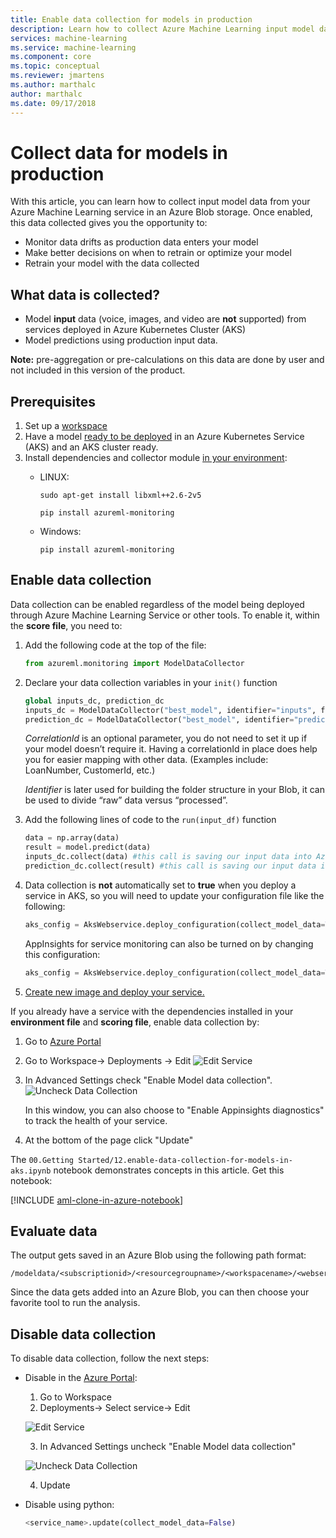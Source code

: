 ```yaml
---
title: Enable data collection for models in production
description: Learn how to collect Azure Machine Learning input model data in an Azure Blob storage.
services: machine-learning
ms.service: machine-learning
ms.component: core
ms.topic: conceptual
ms.reviewer: jmartens
ms.author: marthalc
author: marthalc
ms.date: 09/17/2018
---
```

# Collect data for models in production

With this article, you can learn how to collect input model data from your Azure Machine Learning service in an Azure Blob storage. Once enabled, this data collected gives you the opportunity to:
* Monitor data drifts as production data enters your model
* Make better decisions on when to retrain or optimize your model
* Retrain your model with the data collected

## What data is collected?
* Model **input** data (voice, images, and video are **not** supported) from services deployed in Azure Kubernetes Cluster (AKS)
* Model predictions using production input data.

**Note:** pre-aggregation or pre-calculations on this data are done by user and not included in this version of the product.   

## Prerequisites
1.	Set up a [workspace](https://review.docs.microsoft.com/en-us/azure/machine-learning/service/quickstart-get-started?branch=release-ignite-aml)
2.	Have a model [ready to be deployed](https://review.docs.microsoft.com/en-us/azure/machine-learning/service/how-to-deploy-to-aks) in an Azure Kubernetes Service (AKS) and an AKS cluster ready.
3.	Install dependencies and collector module [in your environment](https://review.docs.microsoft.com/en-us/azure/machine-learning/service/how-to-configure-environment?branch=release-ignite-aml):
    * LINUX:

          sudo apt-get install libxml++2.6-2v5

          pip install azureml-monitoring
    * Windows: 
          
          pip install azureml-monitoring 

## Enable data collection
Data collection can be enabled regardless of the model being deployed through Azure Machine Learning Service or other tools. To enable it, within the **score file**, you need to:
1.	Add the following code at the top of the file:

      ```python 
    from azureml.monitoring import ModelDataCollector
    ```
2.	Declare your data collection variables in your `init()` function

    ```python
    global inputs_dc, prediction_dc
    inputs_dc = ModelDataCollector("best_model", identifier="inputs", feature_names=["feat1", "feat2", "feat3". "feat4", "feat5", "feat6"])
    prediction_dc = ModelDataCollector("best_model", identifier="predictions", feature_names=["prediction1", "prediction2"])
    ```

    *CorrelationId* is an optional parameter, you do not need to set it up if your model doesn’t require it. Having a correlationId in place does help you for easier mapping with other data. (Examples include: LoanNumber, CustomerId, etc.)
    
    *Identifier* is later used for building the folder structure in your Blob, it can be used to divide “raw” data versus “processed”.

3.	Add the following lines of code to the `run(input_df)` function

    ```python
    data = np.array(data)
    result = model.predict(data)
    inputs_dc.collect(data) #this call is saving our input data into Azure Blob
    prediction_dc.collect(result) #this call is saving our input data into Azure Blob
    ```

4. Data collection is **not** automatically set to **true** when you deploy a service in AKS, so you will need to update your configuration file like the following: 

    ```python
    aks_config = AksWebservice.deploy_configuration(collect_model_data=True)
    ```
    AppInsights for service monitoring can also be turned on by changing this configuration:
    ```python
    aks_config = AksWebservice.deploy_configuration(collect_model_data=True, enable_app_insights=True)
    ``` 

5. [Create new image and deploy your service.](https://review.docs.microsoft.com/en-us/azure/machine-learning/service/how-to-deploy-to-aks) 

If you already have a service with the dependencies installed in your **environment file** and **scoring file**, enable data collection by:

1. Go to  [Azure Portal](https://portal.azure.com) 
2. Go to Workspace-> Deployments -> Edit
![Edit Service](media/how-to-enable-data-collection/EditService.png)
3. In Advanced Settings check "Enable Model data collection". 
![Uncheck Data Collection](media/how-to-enable-data-collection/CheckDataCollection.png)

    In this window, you can also choose to "Enable Appinsights diagnostics" to track the health of your service.  
4. At the bottom of the page click "Update"

The `00.Getting Started/12.enable-data-collection-for-models-in-aks.ipynb` notebook demonstrates concepts in this article.  Get this notebook:
 
[!INCLUDE [aml-clone-in-azure-notebook](../../../includes/aml-clone-for-examples.md)]



## Evaluate data
The output gets saved in an Azure Blob using the following path format:
	
    /modeldata/<subscriptionid>/<resourcegroupname>/<workspacename>/<webservicename>/<modelname>/<modelversion>/<identifier>/<year>/<month>/<day>/data.csv

Since the data gets added into an Azure Blob, you can then choose your favorite tool to run the analysis. 

## Disable data collection
To disable data collection, follow the next steps:
* Disable in the [Azure Portal](https://portal.azure.com): 
    1. Go to Workspace
    2. Deployments-> Select service-> Edit

    ![Edit Service](media/how-to-enable-data-collection/EditService.png)

    3. In Advanced Settings uncheck "Enable Model data collection" 

    ![Uncheck Data Collection](media/how-to-enable-data-collection/UncheckDataCollection.png) 

    4. Update       

* Disable using python:
         
     ```python 
    <service_name>.update(collect_model_data=False)
     ```


